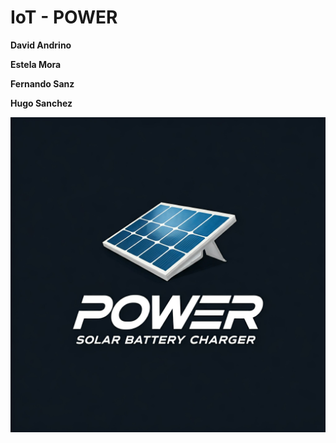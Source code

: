 # IoT - POWER

**David Andrino**

**Estela Mora**

**Fernando Sanz**

**Hugo Sanchez**

![Logo](logo_full.jpg)
